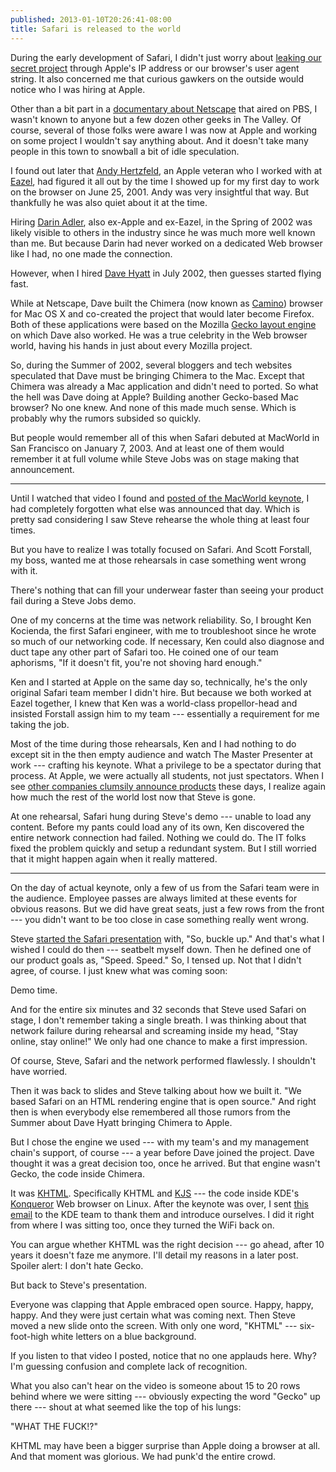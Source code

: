```yaml
---
published: 2013-01-10T20:26:41-08:00
title: Safari is released to the world
---
```

During the early development of Safari, I didn't just worry about [leaking our secret project](/2013/01/03/keeping-safari-a-secret/) through Apple's IP address or our browser's user agent string. It also concerned me that curious gawkers on the outside would notice who I was hiring at Apple.

Other than a bit part in a [documentary about Netscape](http://www.clickmovement.org/coderush) that aired on PBS, I wasn't known to anyone but a few dozen other geeks in The Valley. Of course, several of those folks were aware I was now at Apple and working on some project I wouldn't say anything about. And it doesn't take many people in this town to snowball a bit of idle speculation.

I found out later that [Andy Hertzfeld](https://en.wikipedia.org/wiki/Andy_Hertzfeld), an Apple veteran who I worked with at [Eazel](https://en.wikipedia.org/wiki/Eazel), had figured it all out by the time I showed up for my first day to work on the browser on June 25, 2001. Andy was very insightful that way. But thankfully he was also quiet about it at the time.

Hiring [Darin Adler](https://en.wikipedia.org/wiki/Darin_Adler), also ex-Apple and ex-Eazel, in the Spring of 2002 was likely visible to others in the industry since he was much more well known than me. But because Darin had never worked on a dedicated Web browser like I had, no one made the connection.

However, when I hired [Dave Hyatt](https://en.wikipedia.org/wiki/Dave_Hyatt) in July 2002, then guesses started flying fast.

While at Netscape, Dave built the Chimera (now known as [Camino](https://en.wikipedia.org/wiki/Camino)) browser for Mac OS X and co-created the project that would later become Firefox. Both of these applications were based on the Mozilla [Gecko layout engine](https://en.wikipedia.org/wiki/Gecko_(layout_engine)) on which Dave also worked. He was a true celebrity in the Web browser world, having his hands in just about every Mozilla project.

So, during the Summer of 2002, several bloggers and tech websites speculated that Dave must be bringing Chimera to the Mac. Except that Chimera was already a Mac application and didn't need to ported. So what the hell was Dave doing at Apple? Building another Gecko-based Mac browser? No one knew. And none of this made much sense. Which is probably why the rumors subsided so quickly.

But people would remember all of this when Safari debuted at MacWorld in San Francisco on January 7, 2003. And at least one of them would remember it at full volume while Steve Jobs was on stage making that announcement.

-----

Until I watched that video I found and [posted of the MacWorld keynote](/2013/01/07/macworld-2003-keynote/), I had completely forgotten what else was announced that day. Which is pretty sad considering I saw Steve rehearse the whole thing at least four times.

But you have to realize I was totally focused on Safari. And Scott Forstall, my boss, wanted me at those rehearsals in case something went wrong with it.

There's nothing that can fill your underwear faster than seeing your product fail during a Steve Jobs demo.

One of my concerns at the time was network reliability. So, I brought Ken Kocienda, the first Safari engineer, with me to troubleshoot since he wrote so much of our networking code. If necessary, Ken could also diagnose and duct tape any other part of Safari too. He coined one of our team aphorisms, "If it doesn't fit, you're not shoving hard enough."

Ken and I started at Apple on the same day so, technically, he's the only original Safari team member I didn't hire. But because we both worked at Eazel together, I knew that Ken was a world-class propellor-head and insisted Forstall assign him to my team --- essentially a requirement for me taking the job.

Most of the time during those rehearsals, Ken and I had nothing to do except sit in the then empty audience and watch The Master Presenter at work --- crafting his keynote. What a privilege to be a spectator during that process. At Apple, we were actually all students, not just spectators. When I see [other companies clumsily announce products](http://www.theverge.com/2013/1/8/3850056/qualcomms-insane-ces-2013-keynote-pictures-tweets) these days, I realize again how much the rest of the world lost now that Steve is gone.

At one rehearsal, Safari hung during Steve's demo --- unable to load any content. Before my pants could load any of its own, Ken discovered the entire network connection had failed. Nothing we could do. The IT folks fixed the problem quickly and setup a redundant system. But I still worried that it might happen again when it really mattered.

-----

On the day of actual keynote, only a few of us from the Safari team were in the audience. Employee passes are always limited at these events for obvious reasons. But we did have great seats, just a few rows from the front --- you didn't want to be too close in case something really went wrong.

Steve [started the Safari presentation](https://www.youtube.com/watch?v=13n98rSaYp4&t=54m52s) with, "So, buckle up." And that's what I wished I could do then --- seatbelt myself down. Then he defined one of our product goals as, "Speed. Speed." So, I tensed up. Not that I didn't agree, of course. I just knew what was coming soon:

Demo time.

And for the entire six minutes and 32 seconds that Steve used Safari on stage, I don't remember taking a single breath. I was thinking about that network failure during rehearsal and screaming inside my head, "Stay online, stay online!" We only had one chance to make a first impression.

Of course, Steve, Safari and the network performed flawlessly. I shouldn't have worried.

Then it was back to slides and Steve talking about how we built it. "We based Safari on an HTML rendering engine that is open source." And right then is when everybody else remembered all those rumors from the Summer about Dave Hyatt bringing Chimera to Apple.

But I chose the engine we used --- with my team's and my management chain's support, of course --- a year before Dave joined the project. Dave thought it was a great decision too, once he arrived. But that engine wasn't Gecko, the code inside Chimera.

It was [KHTML](https://en.wikipedia.org/wiki/KHTML). Specifically KHTML and [KJS](https://en.wikipedia.org/wiki/KJS_(KDE)) --- the code inside KDE's [Konqueror](https://en.wikipedia.org/wiki/Konqueror) Web browser on Linux. After the keynote was over, I sent [this email](http://lists.kde.org/?m=104197092318639) to the KDE team to thank them and introduce ourselves. I did it right from where I was sitting too, once they turned the WiFi back on.

You can argue whether KHTML was the right decision --- go ahead, after 10 years it doesn't faze me anymore. I'll detail my reasons in a later post. Spoiler alert: I don't hate Gecko.

But back to Steve's presentation.

Everyone was clapping that Apple embraced open source. Happy, happy, happy. And they were just certain what was coming next. Then Steve moved a new slide onto the screen. With only one word, "KHTML" --- six-foot-high white letters on a blue background.

If you listen to that video I posted, notice that no one applauds here. Why? I'm guessing confusion and complete lack of recognition.

What you also can't hear on the video is someone about 15 to 20 rows behind where we were sitting --- obviously expecting the word "Gecko" up there --- shout at what seemed like the top of his lungs:

"WHAT THE FUCK!?"

KHTML may have been a bigger surprise than Apple doing a browser at all. And that moment was glorious. We had punk'd the entire crowd.
